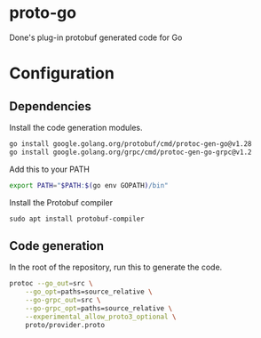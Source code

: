 # proto-go
Done's plug-in protobuf generated code for Go

# Configuration

## Dependencies

Install the code generation modules.
```bash
go install google.golang.org/protobuf/cmd/protoc-gen-go@v1.28
go install google.golang.org/grpc/cmd/protoc-gen-go-grpc@v1.2
```
Add this to your PATH

```bash
export PATH="$PATH:$(go env GOPATH)/bin"
```

Install the Protobuf compiler
```
sudo apt install protobuf-compiler
```
## Code generation
In the root of the repository, run this to generate the code.
```bash
protoc --go_out=src \
    --go_opt=paths=source_relative \
    --go-grpc_out=src \
    --go-grpc_opt=paths=source_relative \
    --experimental_allow_proto3_optional \
    proto/provider.proto
```